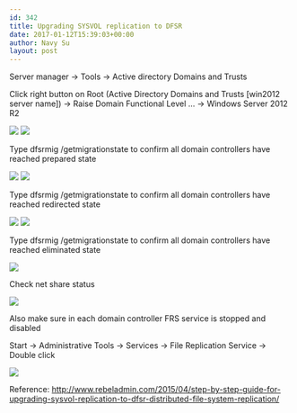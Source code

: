 ```yaml
---
id: 342
title: Upgrading SYSVOL replication to DFSR
date: 2017-01-12T15:39:03+00:00
author: Navy Su
layout: post
---
```

<span style="font-weight: 400;">Server manager → Tools → Active directory Domains and Trusts</span>

<span style="font-weight: 400;">Click right button on Root (Active Directory Domains and Trusts [win2012 server name]) → Raise Domain Functional Level … → Windows Server 2012 R2</span>

<img class="alignnone size-full" src="https://i2.wp.com/www.rebeladmin.com/wp-content/uploads/2015/04/dfrs1.png?resize=739%2C197" data-recalc-dims="1" />

<img class="alignnone size-full" src="https://i1.wp.com/www.rebeladmin.com/wp-content/uploads/2015/04/dfrs2.png?resize=685%2C267" data-recalc-dims="1" />

<span style="font-weight: 400;">Type dfsrmig /getmigrationstate to confirm all domain controllers have reached prepared state</span>

<img class="alignnone size-full" src="https://i1.wp.com/www.rebeladmin.com/wp-content/uploads/2015/04/dfrs3.png?resize=624%2C96" data-recalc-dims="1" />

<img src="https://i0.wp.com/www.rebeladmin.com/wp-content/uploads/2015/04/dfrs4.png?w=840" data-recalc-dims="1" />

<span style="font-weight: 400;">Type dfsrmig /getmigrationstate to confirm all domain controllers have reached redirected state</span>

<img src="https://i1.wp.com/www.rebeladmin.com/wp-content/uploads/2015/04/dfrs5.png?w=840" data-recalc-dims="1" />

<img class="alignnone size-full" src="https://i1.wp.com/www.rebeladmin.com/wp-content/uploads/2015/04/dfrs6.png?resize=690%2C239" data-recalc-dims="1" />

<span style="font-weight: 400;">Type dfsrmig /getmigrationstate to confirm all domain controllers have reached eliminated state</span>

<img src="https://i2.wp.com/www.rebeladmin.com/wp-content/uploads/2015/04/dfrs7.png?w=840" data-recalc-dims="1" />

<span style="font-weight: 400;">Check net share status</span>

<img src="https://i0.wp.com/www.rebeladmin.com/wp-content/uploads/2015/04/dfrs8.png?w=840" data-recalc-dims="1" />

<span style="font-weight: 400;">Also make sure in each domain controller FRS service is stopped and disabled</span>

<span style="font-weight: 400;">Start → Administrative Tools → Services → File Replication Service → Double click</span>

<img src="https://i1.wp.com/www.rebeladmin.com/wp-content/uploads/2015/04/dfrs9.png?w=840" data-recalc-dims="1" />

Reference: <http://www.rebeladmin.com/2015/04/step-by-step-guide-for-upgrading-sysvol-replication-to-dfsr-distributed-file-system-replication/>